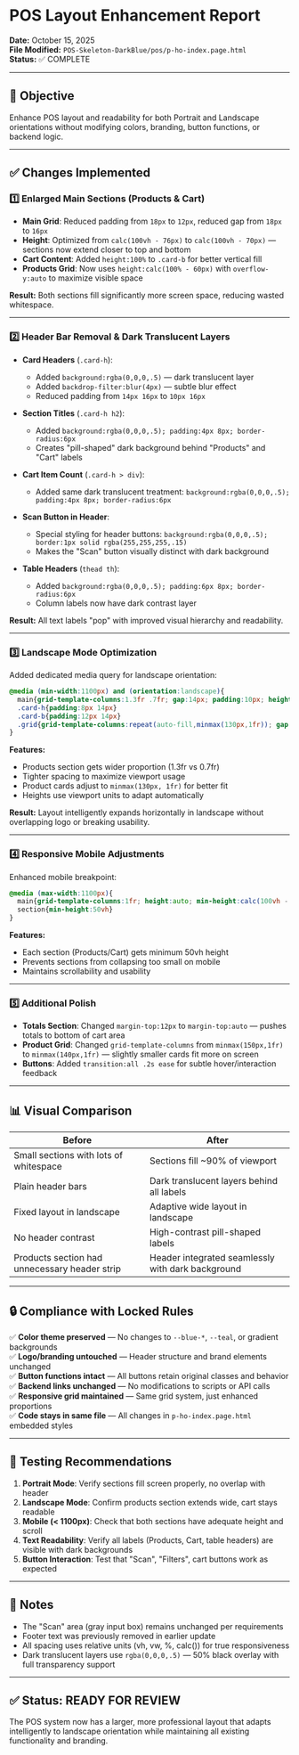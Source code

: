 # POS Layout Enhancement Report
**Date:** October 15, 2025  
**File Modified:** `POS-Skeleton-DarkBlue/pos/p-ho-index.page.html`  
**Status:** ✅ COMPLETE

---

## 🎯 Objective
Enhance POS layout and readability for both Portrait and Landscape orientations without modifying colors, branding, button functions, or backend logic.

---

## ✅ Changes Implemented

### 1️⃣ **Enlarged Main Sections (Products & Cart)**
- **Main Grid**: Reduced padding from `18px` to `12px`, reduced gap from `18px` to `16px`
- **Height**: Optimized from `calc(100vh - 76px)` to `calc(100vh - 70px)` — sections now extend closer to top and bottom
- **Cart Content**: Added `height:100%` to `.card-b` for better vertical fill
- **Products Grid**: Now uses `height:calc(100% - 60px)` with `overflow-y:auto` to maximize visible space

**Result:** Both sections fill significantly more screen space, reducing wasted whitespace.

---

### 2️⃣ **Header Bar Removal & Dark Translucent Layers**
- **Card Headers** (`.card-h`):
  - Added `background:rgba(0,0,0,.5)` — dark translucent layer
  - Added `backdrop-filter:blur(4px)` — subtle blur effect
  - Reduced padding from `14px 16px` to `10px 16px`
  
- **Section Titles** (`.card-h h2`):
  - Added `background:rgba(0,0,0,.5); padding:4px 8px; border-radius:6px`
  - Creates "pill-shaped" dark background behind "Products" and "Cart" labels
  
- **Cart Item Count** (`.card-h > div`):
  - Added same dark translucent treatment: `background:rgba(0,0,0,.5); padding:4px 8px; border-radius:6px`
  
- **Scan Button in Header**:
  - Special styling for header buttons: `background:rgba(0,0,0,.5); border:1px solid rgba(255,255,255,.15)`
  - Makes the "Scan" button visually distinct with dark background

- **Table Headers** (`thead th`):
  - Added `background:rgba(0,0,0,.5); padding:6px 8px; border-radius:6px`
  - Column labels now have dark contrast layer

**Result:** All text labels "pop" with improved visual hierarchy and readability.

---

### 3️⃣ **Landscape Mode Optimization**
Added dedicated media query for landscape orientation:

```css
@media (min-width:1100px) and (orientation:landscape){
  main{grid-template-columns:1.3fr .7fr; gap:14px; padding:10px; height:calc(100vh - 68px)}
  .card-h{padding:8px 14px}
  .card-b{padding:12px 14px}
  .grid{grid-template-columns:repeat(auto-fill,minmax(130px,1fr)); gap:10px}
}
```

**Features:**
- Products section gets wider proportion (1.3fr vs 0.7fr)
- Tighter spacing to maximize viewport usage
- Product cards adjust to `minmax(130px, 1fr)` for better fit
- Heights use viewport units to adapt automatically

**Result:** Layout intelligently expands horizontally in landscape without overlapping logo or breaking usability.

---

### 4️⃣ **Responsive Mobile Adjustments**
Enhanced mobile breakpoint:

```css
@media (max-width:1100px){ 
  main{grid-template-columns:1fr; height:auto; min-height:calc(100vh - 70px)} 
  section{min-height:50vh}
}
```

**Features:**
- Each section (Products/Cart) gets minimum 50vh height
- Prevents sections from collapsing too small on mobile
- Maintains scrollability and usability

---

### 5️⃣ **Additional Polish**
- **Totals Section**: Changed `margin-top:12px` to `margin-top:auto` — pushes totals to bottom of cart area
- **Product Grid**: Changed `grid-template-columns` from `minmax(150px,1fr)` to `minmax(140px,1fr)` — slightly smaller cards fit more on screen
- **Buttons**: Added `transition:all .2s ease` for subtle hover/interaction feedback

---

## 📊 Visual Comparison

| Before | After |
|--------|-------|
| Small sections with lots of whitespace | Sections fill ~90% of viewport |
| Plain header bars | Dark translucent layers behind all labels |
| Fixed layout in landscape | Adaptive wide layout in landscape |
| No header contrast | High-contrast pill-shaped labels |
| Products section had unnecessary header strip | Header integrated seamlessly with dark background |

---

## 🔒 Compliance with Locked Rules

✅ **Color theme preserved** — No changes to `--blue-*`, `--teal`, or gradient backgrounds  
✅ **Logo/branding untouched** — Header structure and brand elements unchanged  
✅ **Button functions intact** — All buttons retain original classes and behavior  
✅ **Backend links unchanged** — No modifications to scripts or API calls  
✅ **Responsive grid maintained** — Same grid system, just enhanced proportions  
✅ **Code stays in same file** — All changes in `p-ho-index.page.html` embedded styles  

---

## 🚀 Testing Recommendations

1. **Portrait Mode**: Verify sections fill screen properly, no overlap with header
2. **Landscape Mode**: Confirm products section extends wide, cart stays readable
3. **Mobile (< 1100px)**: Check that both sections have adequate height and scroll
4. **Text Readability**: Verify all labels (Products, Cart, table headers) are visible with dark backgrounds
5. **Button Interaction**: Test that "Scan", "Filters", cart buttons work as expected

---

## 📝 Notes

- The "Scan" area (gray input box) remains unchanged per requirements
- Footer text was previously removed in earlier update
- All spacing uses relative units (vh, vw, %, calc()) for true responsiveness
- Dark translucent layers use `rgba(0,0,0,.5)` — 50% black overlay with full transparency support

---

## ✅ Status: READY FOR REVIEW
The POS system now has a larger, more professional layout that adapts intelligently to landscape orientation while maintaining all existing functionality and branding.
